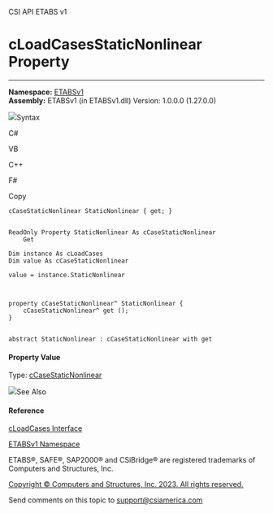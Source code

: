 ﻿

CSI API ETABS v1

# cLoadCasesStaticNonlinear Property  
  
---  
  
**Namespace:** [ETABSv1](2780f1b8-2033-5289-2298-1cdb2a7508d9.htm)  
**Assembly:** ETABSv1 (in ETABSv1.dll) Version: 1.0.0.0 (1.27.0.0)

![](../icons/SectionExpanded.png)Syntax

C#

VB

C++

F#

Copy

    
    
    cCaseStaticNonlinear StaticNonlinear { get; }
    
    
    ReadOnly Property StaticNonlinear As cCaseStaticNonlinear
    	Get
    
    Dim instance As cLoadCases
    Dim value As cCaseStaticNonlinear
    
    value = instance.StaticNonlinear
    
    
    
    property cCaseStaticNonlinear^ StaticNonlinear {
    	cCaseStaticNonlinear^ get ();
    }
    
    
    abstract StaticNonlinear : cCaseStaticNonlinear with get
    

#### Property Value

Type: [cCaseStaticNonlinear](f9b065f8-b096-3a32-1e6d-bdc5420bb195.htm)

![](../icons/SectionExpanded.png)See Also

#### Reference

[cLoadCases Interface](5af09358-fbf5-20ff-4d6c-6ebe67a3f1e4.htm)

[ETABSv1 Namespace](2780f1b8-2033-5289-2298-1cdb2a7508d9.htm)

ETABS®, SAFE®, SAP2000® and CSiBridge® are registered trademarks of Computers
and Structures, Inc.  

[Copyright © Computers and Structures, Inc. 2023. All rights
reserved.](http://www.csiamerica.com)

Send comments on this topic to
[support@csiamerica.com](mailto:support%40csiamerica.com?Subject=CSI%20API%20ETABS%20v1)

